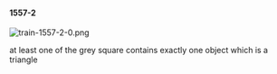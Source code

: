 #### 1557-2
![train-1557-2-0.png](https://github.com/lil-lab/nlvr/raw/master/nlvr/train/images/24/train-1557-2-0.png "train-1557-2-0.png")

at least one of the grey square contains exactly one object which is a triangle
